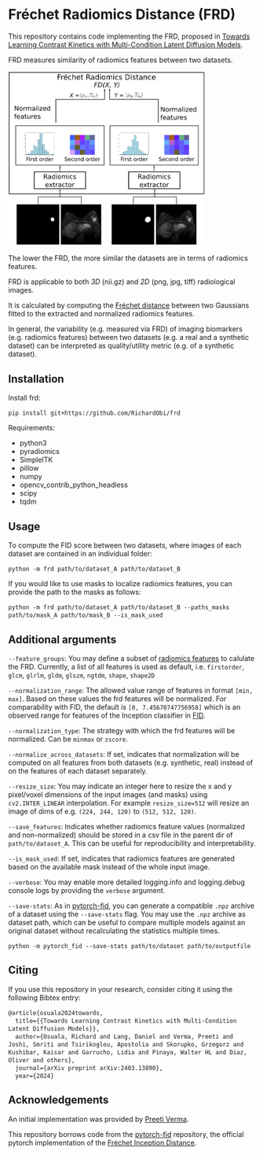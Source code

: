 <!---[![PyPI](https://img.shields.io/pypi/v/frd.svg)](https://pypi.org/project/frd/)--->

# Fréchet Radiomics Distance (FRD)

This repository contains code implementing the FRD, proposed in [Towards Learning Contrast Kinetics with Multi-Condition Latent Diffusion Models](https://arxiv.org/abs/2403.13890).

FRD measures similarity of radiomics features between two datasets. 

<img src="docs/frd.png" alt="frd overview" width="400"/>

The lower the FRD, the more similar the datasets are in terms of radiomics features.

FRD is applicable to both _3D_ (nii.gz) and _2D_ (png, jpg, tiff) radiological images.

It is calculated by computing the [Fréchet distance](https://en.wikipedia.org/wiki/Fr%C3%A9chet_distance) between two Gaussians fitted to the extracted and normalized radiomics features.

In general, the variability (e.g. measured via FRD) of imaging biomarkers (e.g. radiomics features) between two datasets (e.g. a real and a synthetic dataset) can be interpreted as quality/utility metric (e.g. of a synthetic dataset).

## Installation

<!--- Install from [pip](https://pypi.org/project/frd/): --->
Install frd:

```
pip install git+https://github.com/RichardObi/frd
```

Requirements:
- python3
- pyradiomics
- SimpleITK
- pillow
- numpy
- opencv_contrib_python_headless
- scipy
- tqdm

## Usage

To compute the FID score between two datasets, where images of each dataset are contained in an individual folder:
```
python -m frd path/to/dataset_A path/to/dataset_B
```

If you would like to use masks to localize radiomics features, you can provide the path to the masks as follows:
```
python -m frd path/to/dataset_A path/to/dataset_B --paths_masks path/to/mask_A path/to/mask_B --is_mask_used
```

## Additional arguments

`--feature_groups`: You may define a subset of [radiomics features](https://pyradiomics.readthedocs.io/en/latest/customization.html#enabled-features) to calulate the FRD. Currently, a list of all features is used as default, i.e. `firstorder`, `glcm`, `glrlm`, `gldm`, `glszm`, `ngtdm`, `shape`, `shape2D`   

`--normalization_range`: The allowed value range of features in format `[min, max]`. Based on these values the frd features will be normalized. For comparability with FID, the default is `[0, 7.45670747756958]` which is an observed range for features of the Inception classifier in [FID](https://arxiv.org/abs/1706.08500). 

`--normalization_type`: The strategy with which the frd features will be normalized. Can be `minmax` or `zscore`.

`--normalize_across_datasets`: If set, indicates that normalization will be computed on all features from both datasets (e.g. synthetic, real) instead of on the features of each dataset separately.

`--resize_size`: You may indicate an integer here to resize the x and y pixel/voxel dimensions of the input images (and masks) using `cv2.INTER_LINEAR` interpolation. For example `resize_size=512` will resize an image of dims of e.g. `(224, 244, 120)` to `(512, 512, 120)`.

`--save_features`: Indicates whether radiomics feature values (normalized and non-normalized) should be stored in a csv file in the parent dir of `path/to/dataset_A`. This can be useful for reproducibility and interpretability.

`--is_mask_used`: If set, indicates that radiomics features are generated based on the available mask instead of the whole input image.

`--verbose`: You may enable more detailed logging.info and logging.debug console logs by providing the `verbose` argument.

`--save-stats`:
As in [pytorch-fid](https://github.com/mseitzer/pytorch-fid), you can generate a compatible `.npz` archive of a dataset using the `--save-stats` flag. 
You may use the `.npz` archive as dataset path, which can be useful to compare multiple models against an original dataset without recalculating the statistics multiple times.
```
python -m pytorch_fid --save-stats path/to/dataset path/to/outputfile
```


## Citing

If you use this repository in your research, consider citing it using the following Bibtex entry:
```
@article{osuala2024towards,
  title={{Towards Learning Contrast Kinetics with Multi-Condition Latent Diffusion Models}},
  author={Osuala, Richard and Lang, Daniel and Verma, Preeti and Joshi, Smriti and Tsirikoglou, Apostolia and Skorupko, Grzegorz and Kushibar, Kaisar and Garrucho, Lidia and Pinaya, Walter HL and Diaz, Oliver and others},
  journal={arXiv preprint arXiv:2403.13890},
  year={2024}
```

## Acknowledgements

An initial implementation was provided by [Preeti Verma](https://github.com/preeti-verma8600).

This repository borrows code from the [pytorch-fid](https://github.com/mseitzer/pytorch-fid) repository, the official pytorch implementation of the [Fréchet Inception Distance](https://arxiv.org/abs/1706.08500).
